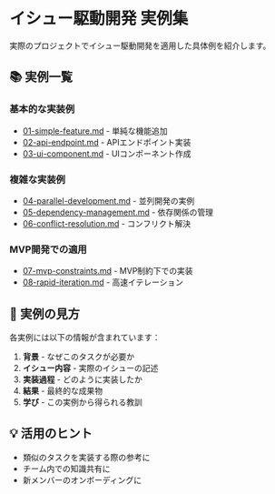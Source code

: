 # イシュー駆動開発 実例集

実際のプロジェクトでイシュー駆動開発を適用した具体例を紹介します。

## 📚 実例一覧

### 基本的な実装例
- [01-simple-feature.md](./01-simple-feature.md) - 単純な機能追加
- [02-api-endpoint.md](./02-api-endpoint.md) - APIエンドポイント実装
- [03-ui-component.md](./03-ui-component.md) - UIコンポーネント作成

### 複雑な実装例
- [04-parallel-development.md](./04-parallel-development.md) - 並列開発の実例
- [05-dependency-management.md](./05-dependency-management.md) - 依存関係の管理
- [06-conflict-resolution.md](./06-conflict-resolution.md) - コンフリクト解決

### MVP開発での適用
- [07-mvp-constraints.md](./07-mvp-constraints.md) - MVP制約下での実装
- [08-rapid-iteration.md](./08-rapid-iteration.md) - 高速イテレーション

## 🎯 実例の見方

各実例には以下の情報が含まれています：

1. **背景** - なぜこのタスクが必要か
2. **イシュー内容** - 実際のイシューの記述
3. **実装過程** - どのように実装したか
4. **結果** - 最終的な成果物
5. **学び** - この実例から得られる教訓

## 💡 活用のヒント

- 類似のタスクを実装する際の参考に
- チーム内での知識共有に
- 新メンバーのオンボーディングに